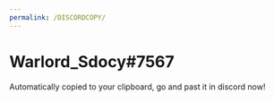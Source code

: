 ```yaml
---
permalink: /DISCORDCOPY/
---
```


# Warlord_Sdocy#7567
Automatically copied to your clipboard, go and past it in discord now!

<script>
/* Copy the text inside the text field */
navigator.clipboard.writeText("Warlord_Sdocy#7567");

/* Alert the copied text */
alert("Copied the text: " + "Warlord_Sdocy#7567");
</script>